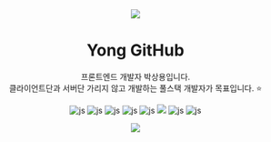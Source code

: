 <div align="center">
<img src="https://capsule-render.vercel.app/api?type=waving&color=BDBDC8&height=150&section=header" />
  <h1>Yong GitHub</h1>

프론트엔드 개발자 박상용입니다. </br>
클라이언트단과 서버단 가리지 않고 개발하는 풀스택 개발자가 목표입니다. ⭐

![js](https://img.shields.io/badge/HTML5-E34F26?style=for-the-badge&logo=html5&logoColor=white)
![js](https://img.shields.io/badge/CSS3-1572B6?style=for-the-badge&logo=css3&logoColor=whit)
![js](https://img.shields.io/badge/JavaScript-F7DF1E?style=for-the-badge&logo=JavaScript&logoColor=white)
![js](https://img.shields.io/badge/React-20232A?style=for-the-badge&logo=react&logoColor=61DAFB)
![js](https://img.shields.io/badge/TypeScript-007ACC?style=for-the-badge&logo=typescript&logoColor=white)
<img src="https://img.shields.io/badge/java-007396?style=for-the-badge&logo=OpenJDK&logoColor=white">
![js](https://img.shields.io/badge/Node.js-43853D?style=for-the-badge&logo=node.js&logoColor=white)
![js](https://img.shields.io/badge/MySQL-00000F?style=for-the-badge&logo=mysql&logoColor=white)

<img src="https://capsule-render.vercel.app/api?type=waving&color=BDBDC8&height=150&section=footer" />
</div>

